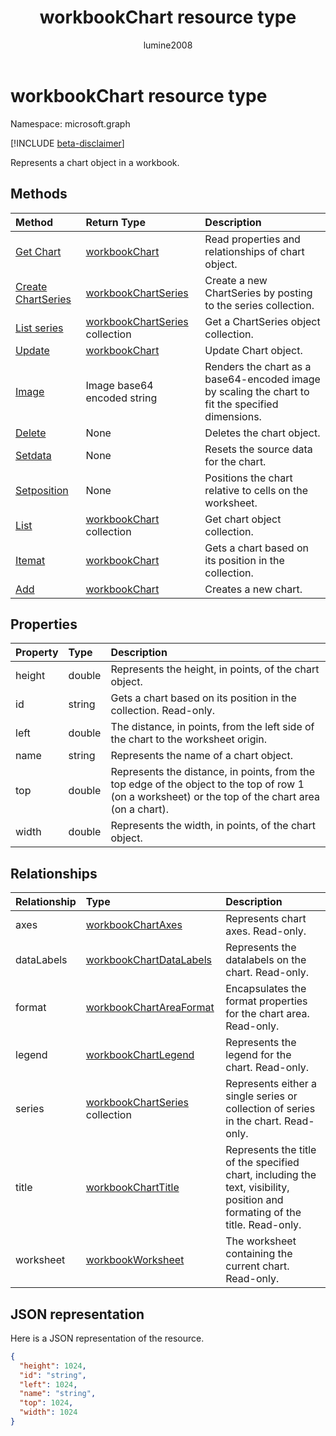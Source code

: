 ﻿---
title: "workbookChart resource type"
description: "Represents a chart object in a workbook."
author: "lumine2008"
localization_priority: Normal
ms.prod: "excel"
doc_type: resourcePageType
---

# workbookChart resource type

Namespace: microsoft.graph

[!INCLUDE [beta-disclaimer](../../includes/beta-disclaimer.md)]

Represents a chart object in a workbook.

## Methods

| Method                                            | Return Type                                              | Description                                                                                       |
| :------------------------------------------------ | :------------------------------------------------------- | :------------------------------------------------------------------------------------------------ |
| [Get Chart](../api/chart-get.md)                  | [workbookChart](workbookchart.md)                        | Read properties and relationships of chart object.                                                |
| [Create ChartSeries](../api/chart-post-series.md) | [workbookChartSeries](workbookchartseries.md)            | Create a new ChartSeries by posting to the series collection.                                     |
| [List series](../api/chart-list-series.md)        | [workbookChartSeries](workbookchartseries.md) collection | Get a ChartSeries object collection.                                                              |
| [Update](../api/chart-update.md)                  | [workbookChart](workbookchart.md)                        | Update Chart object.                                                                              |
| [Image](../api/chart-image.md)                    | Image base64 encoded string                              | Renders the chart as a base64-encoded image by scaling the chart to fit the specified dimensions. |
| [Delete](../api/chart-delete.md)                  | None                                                     | Deletes the chart object.                                                                         |
| [Setdata](../api/chart-setdata.md)                | None                                                     | Resets the source data for the chart.                                                             |
| [Setposition](../api/chart-setposition.md)        | None                                                     | Positions the chart relative to cells on the worksheet.                                           |
| [List](../api/chart-list.md)                      | [workbookChart](workbookchart.md) collection             | Get chart object collection.                                                                      |
| [Itemat](../api/chartcollection-itemat.md)        | [workbookChart](workbookchart.md)                        | Gets a chart based on its position in the collection.                                             |
| [Add](../api/chartcollection-add.md)              | [workbookChart](workbookchart.md)                        | Creates a new chart.                                                                              |

## Properties

| Property | Type   | Description                                                                                                                                         |
| :------- | :----- | :-------------------------------------------------------------------------------------------------------------------------------------------------- |
| height   | double | Represents the height, in points, of the chart object.                                                                                              |
| id       | string | Gets a chart based on its position in the collection. Read-only.                                                                                    |
| left     | double | The distance, in points, from the left side of the chart to the worksheet origin.                                                                   |
| name     | string | Represents the name of a chart object.                                                                                                              |
| top      | double | Represents the distance, in points, from the top edge of the object to the top of row 1 (on a worksheet) or the top of the chart area (on a chart). |
| width    | double | Represents the width, in points, of the chart object.                                                                                               |

## Relationships

| Relationship | Type                                                     | Description                                                                                                                  |
| :----------- | :------------------------------------------------------- | :--------------------------------------------------------------------------------------------------------------------------- |
| axes         | [workbookChartAxes](workbookchartaxes.md)                | Represents chart axes. Read-only.                                                                                            |
| dataLabels   | [workbookChartDataLabels](workbookchartdatalabels.md)    | Represents the datalabels on the chart. Read-only.                                                                           |
| format       | [workbookChartAreaFormat](workbookchartareaformat.md)    | Encapsulates the format properties for the chart area. Read-only.                                                            |
| legend       | [workbookChartLegend](workbookchartlegend.md)            | Represents the legend for the chart. Read-only.                                                                              |
| series       | [workbookChartSeries](workbookchartseries.md) collection | Represents either a single series or collection of series in the chart. Read-only.                                           |
| title        | [workbookChartTitle](workbookcharttitle.md)              | Represents the title of the specified chart, including the text, visibility, position and formating of the title. Read-only. |
| worksheet    | [workbookWorksheet](workbookworksheet.md)                | The worksheet containing the current chart. Read-only.                                                                       |

## JSON representation

Here is a JSON representation of the resource.

<!-- {
  "blockType": "resource",
  "optionalProperties": [],
  "keyProperty": "id",
  "baseType": "microsoft.graph.entity",
  "@odata.type": "microsoft.graph.workbookChart"
}-->

```json
{
  "height": 1024,
  "id": "string",
  "left": 1024,
  "name": "string",
  "top": 1024,
  "width": 1024
}

```

<!-- uuid: 8fcb5dbc-d5aa-4681-8e31-b001d5168d79
2015-10-25 14:57:30 UTC -->

<!--
{
  "type": "#page.annotation",
  "description": "workbookChart resource",
  "keywords": "",
  "section": "documentation",
  "tocPath": "",
  "suppressions": []
}
-->
